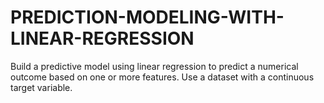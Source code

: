 # PREDICTION-MODELING-WITH-LINEAR-REGRESSION
Build a predictive model using linear regression to predict a numerical outcome based on one or more features. Use a dataset with a  continuous target variable.
